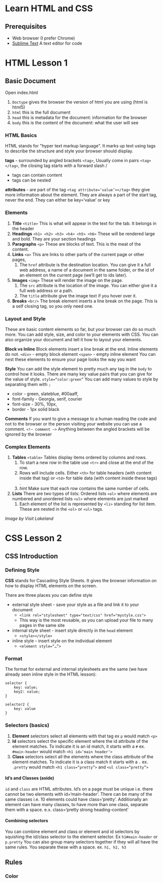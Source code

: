 # Learn HTML and CSS

## Prerequisites
- Web browser (I prefer Chrome)
- [Sublime Text](https://www.sublimetext.com/) A text editor for code

# HTML Lesson 1
## Basic Document

Open index.html 
1. `Doctype` gives the browser the version of html you are using (html is html5)
2. `html` this is the full document
3. `head` this is metadata for the document: information for the browser
4. `body` this is the content of the document: what the user will see 

### HTML Basics

HTML stands for  "hyper text markup language". It marks up text using tags to describe the structure and style your browser should display.

**tags** - surrounded by angled brackets `<tag>`, Usually come in pairs `<tag></tag>`, the closing tag starts with a  forward slash / 
- tags can contain content 
- tags can be nested

**attributes** - are part of the tag `<tag attribute=‘value’></tag>` they give more information about the element. They are always a part of the start tag, never the end. They can either be key=‘value’ or key

### Elements
1. **Title**  `<title>` This is what will appear in the text for the tab. It belongs in the header
2. **Headings** `<h1> <h2> <h3> <h4> <h5> <h6>` These will be rendered large and bold. They are your section headings
3. **Paragraphs** `<p>` These are blocks of text. This is the meat of the content.
4. **Links** `<a>` This are links to other parts of the current page or other pages,
	1. The `href` attribute is the destination location. You can give it a full web address, a name of a document in the same folder, or the id of an element on the current page (we’ll get to ids later).
5. **Images** `<img>` These will render the image on the page.
	1. The `src` attribute is the location of the image. You can either give it a full web address or a path.
	2. The `title` attribute give the image text if you hover over it.
6. **Breaks** `<br/>` The break element inserts a line break on the page. This is a self closing tag, so you only need one.

### Layout and Style
These are basic content elements so far, but your browser can do so much more. You can add style, size, and color to your elements with CSS. You can also organize your document and tell it how to layout your elements. 

**Block vs Inline** Block elements insert a line break at the end. Inline elements do not. 
 `<div>` - empty block element
`<span>` - empty inline element
You can nest these elements to ensure your page looks the way you want

**Style** You can add the style element to pretty much any tag in the `body` to control how it looks. There are many key value pairs that you can give for the value of style. `style=“color:green”` You can add many values to style by separating them with `;`
* color - green, slateblue, #00aaff,  
* font-family - Georgia, serif, courier 
* font-size - 30%, 10px,
* border - 1px solid black

**Comments** If you want to give a message to a human reading the code and not to the browser or the person visiting your website you can use a comment. `<!— comment —>` Anything between the angled brackets will be ignored by the browser

### Complex Elements

1. **Tables** `<table>` Tables display items ordered by columns and rows.
	1. To start a new row in the table use `<tr>` and close at the end of the row.
	2. Rows will include cells. Either `<th>` for table headers (with content inside that tag) or `<td>` for table data (with content inside these tags) .
	3. *hint* Make sure that each row contains the same number of cells.
2.  **Lists** There are two types of lists: Ordered lists `<ol>` where elements are numbered and unordered lists `<ul>` where elements are just marked 
	1. Each element of the list is represented by `<li>` standing for list item. These are nested in the `<ol>` or `<ul>` tags. 


*Image by Visit Lakeland*

# CSS Lesson 2
## CSS Introduction
### Defining Style
**CSS** stands for Cascading Style Sheets. It gives the browser information on how to display HTML elements on the screen.

There are three places you can define style
* external style sheet - save your style as a file and link it to your document
	* `<link rel="stylesheet" type="text/css" href="mystyle.css">`
	* This way is the most reusable, as you can upload your file to many pages in the same site
* internal style sheet - insert style directly in the `head` element
	* `<style></style>`
* inline style - insert style on the individual element
	* `<element style=“…”>`

### Format
The format for external and internal stylesheets are the same (we have already seen inline style in the HTML lesson): 
```
selector {
	key: value;
	key2: value;
}

selector2 {
	key: value
}
```

### Selectors (basics)
1. **Element** selectors select all elements with that tag ex `p` would match `<p>`
2. **Id** selectors select the specific element where the id attribute of the element matches. To indicate it is an id match, it starts with a `#` ex. `#main-header` would match `<h1 id=‘main header’>`
3. **Class** selectors select all the elements where the class attribute of the element matches. To indicate it is a class match it starts with a `.` ex. `.pretty` would match `<h1 class=“pretty”>` and `<ul class=“pretty”>`

#### Id’s and Classes (aside)
`id` and `class` are HTML attributes. Id’s on a page must be unique i.e. there cannot be two elements with id=‘main-header’. There can be many of the same classes i.e. 10 elements could have class=‘pretty’. Additionally an element can have many classes, to have more than one class, separate them with a space. e.x. class=‘pretty strong heading-content’

#### Combining selectors
You can combine element and class or element and id selectors by squishing the id/class selector to the element selector. Ex `h1#main-header` or `p.pretty`
You can also group many selectors together if they will all have the same rules. You separate these with a space. ex. `h1, h2, h3`

## Rules
### Color


